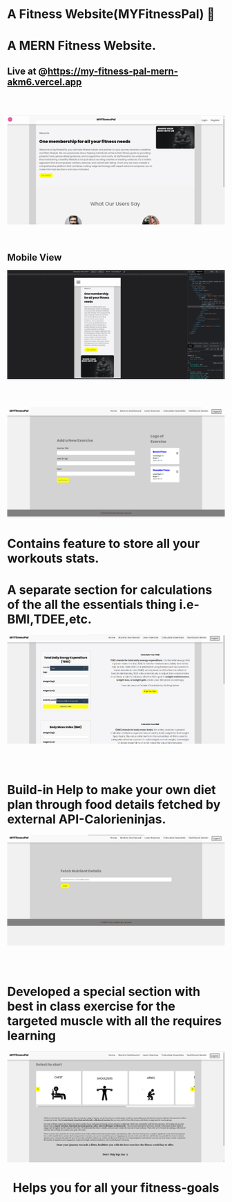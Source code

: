 #   A Fitness Website(MYFitnessPal) 💪


# A MERN Fitness Website.
## Live at @https://my-fitness-pal-mern-akm6.vercel.app

</br>
</br>

![preview img](/Home-page1.png)


</br>


## Mobile View

![preview img](/mobile-view.png)


</br>
</br>


![preview img](/nutrient-details1.png)


# Contains feature to store all your workouts stats.
# A separate section for calculations of the all the essentials thing i.e-BMI,TDEE,etc.
![preview img](/calculating_ess1.png)

</br>
</br>



#  Build-in Help to make your own diet plan through food details fetched by external API-Calorieninjas.
![preview img](/Login-page1.png)

</br>

</br>

# Developed a special section with best in class exercise for the targeted muscle with all the requires learning
![preview img](/learn-chest-exercise1.png)
# <center>Helps you for all your fitness-goals<center/>

